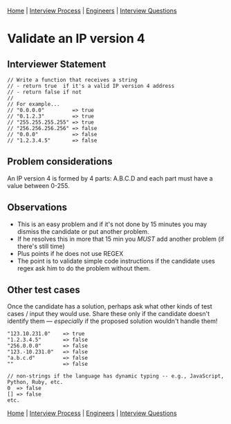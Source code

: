 [Home](../../../README.md) |
[Interview Process](../../README.md) |
[Engineers](../README.md) |
[Interview Questions](README.md)

# Validate an IP version 4

## Interviewer Statement
```
// Write a function that receives a string
// - return true  if it's a valid IP version 4 address
// - return false if not
//
// For example...
// "0.0.0.0"         => true
// "0.1.2.3"         => true
// "255.255.255.255" => true
// "256.256.256.256" => false
// "0.0.0"           => false
// "1.2.3.4.5"       => false

```

## Problem considerations
An IP version 4 is formed by 4 parts: A.B.C.D and each part must have a value between 0-255.

## Observations
- This is an easy problem and if it's not done by 15 minutes you may dismiss the candidate or put another problem.
- If he resolves this in more that 15 min you *MUST* add another problem (if there's still time)
- Plus points if he does not use REGEX
- The point is to validate simple code instructions if the candidate uses regex ask him to do the problem without them.

## Other test cases
Once the candidate has a solution, perhaps ask what other kinds of test cases / input
they would use. Share these only if the candidate doesn't identify them &mdash; _especially_ if the proposed solution wouldn't handle them!

```
"123.10.231.0"    => true
"1.2.3.4.5"       => false
"256.0.0.0"       => false
"123.-10.231.0"   => false
"a.b.c.d"         => false
""                => false

// non-strings if the language has dynamic typing -- e.g., JavaScript, Python, Ruby, etc.
0  => false
[] => false
etc.
```

[Home](../../../README.md) |
[Interview Process](../../README.md) |
[Engineers](../README.md) |
[Interview Questions](README.md)
